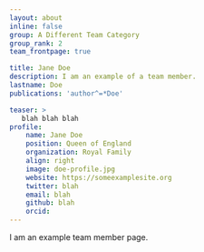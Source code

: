 ```yaml
---
layout: about
inline: false
group: A Different Team Category
group_rank: 2
team_frontpage: true

title: Jane Doe
description: I am an example of a team member.
lastname: Doe
publications: 'author^=*Doe'

teaser: >
   blah blah blah
profile:
    name: Jane Doe
    position: Queen of England
    organization: Royal Family 
    align: right
    image: doe-profile.jpg
    website: https://someexamplesite.org
    twitter: blah
    email: blah
    github: blah
    orcid: 
---
```


I am an example team member page.
